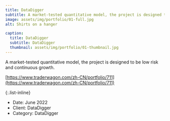 ```yaml
---
title: DataDigger
subtitle: A market-tested quantitative model, the project is designed to be low risk and continuous growth。
image: assets/img/portfolio/01-full.jpg
alt: Shirts on a hanger

caption:
  title: DataDigger
  subtitle: DataDigger
  thumbnail: assets/img/portfolio/01-thumbnail.jpg
---
```

A market-tested quantitative model, the project is designed to be low risk and continuous growth.

[https://www.traderwagon.com/zh-CN/portfolio/711](https://www.traderwagon.com/zh-CN/portfolio/711)

{:.list-inline}
- Date: June 2022
- Client: DataDigger
- Category: DataDigger

